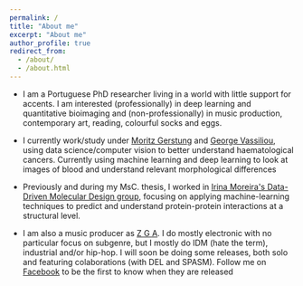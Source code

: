 ```yaml
---
permalink: /
title: "About me"
excerpt: "About me"
author_profile: true
redirect_from: 
  - /about/
  - /about.html
---
```


* I am a Portuguese PhD researcher living in a world with little support for accents. I am interested (professionally) in deep learning and quantitative bioimaging and (non-professionally) in music production, contemporary art, reading, colourful socks and eggs.

* I currently work/study under [Moritz Gerstung](https://www.ebi.ac.uk/research/gerstung) and [George Vassiliou](https://www.sanger.ac.uk/people/directory/vassiliou-george-s), using data science/computer vision to better understand haematological cancers. Currently using machine learning and deep learning to look at images of blood and understand relevant morphological differences

* Previously and during my MsC. thesis, I worked in [Irina Moreira's Data-Driven Molecular Design group](http://www.moreiralab.com), focusing on applying machine-learning techniques to predict and understand protein-protein interactions at a structural level.

* I am also a music producer as [Z G A](files/zga.md). I do mostly electronic with no particular focus on subgenre, but I mostly do IDM (hate the term), industrial and/or hip-hop. I will soon be doing some releases, both solo and featuring colaborations (with DEL and SPASM). Follow me on [Facebook](https://www.facebook.com/ZGAZGAZGA/) to be the first to know when they are released

